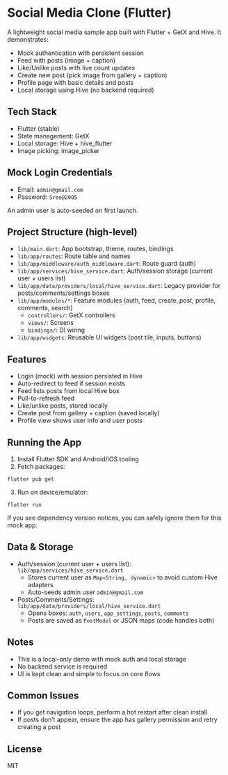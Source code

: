 # Social Media Clone (Flutter)

A lightweight social media sample app built with Flutter + GetX and Hive. It demonstrates:

- Mock authentication with persistent session
- Feed with posts (image + caption)
- Like/Unlike posts with live count updates
- Create new post (pick image from gallery + caption)
- Profile page with basic details and posts
- Local storage using Hive (no backend required)

## Tech Stack

- Flutter (stable)
- State management: GetX
- Local storage: Hive + hive_flutter
- Image picking: image_picker

## Mock Login Credentials

- Email: `admin@gmail.com`
- Password: `Sree@2005`

An admin user is auto-seeded on first launch.

## Project Structure (high-level)

- `lib/main.dart`: App bootstrap, theme, routes, bindings
- `lib/app/routes`: Route table and names
- `lib/app/middleware/auth_middleware.dart`: Route guard (auth)
- `lib/app/services/hive_service.dart`: Auth/session storage (current user + users list)
- `lib/app/data/providers/local/hive_service.dart`: Legacy provider for posts/comments/settings boxes
- `lib/app/modules/*`: Feature modules (auth, feed, create_post, profile, comments, search)
  - `controllers/`: GetX controllers
  - `views/`: Screens
  - `bindings/`: DI wiring
- `lib/app/widgets`: Reusable UI widgets (post tile, inputs, buttons)

## Features

- Login (mock) with session persisted in Hive
- Auto-redirect to feed if session exists
- Feed lists posts from local Hive box
- Pull-to-refresh feed
- Like/unlike posts, stored locally
- Create post from gallery + caption (saved locally)
- Profile view shows user info and user posts

## Running the App

1. Install Flutter SDK and Android/iOS tooling
2. Fetch packages:

```
flutter pub get
```

3. Run on device/emulator:

```
flutter run
```

If you see dependency version notices, you can safely ignore them for this mock app.

## Data & Storage

- Auth/session (current user + users list): `lib/app/services/hive_service.dart`
  - Stores current user as `Map<String, dynamic>` to avoid custom Hive adapters
  - Auto-seeds admin user `admin@gmail.com`
- Posts/Comments/Settings: `lib/app/data/providers/local/hive_service.dart`
  - Opens boxes: `auth`, `users`, `app_settings`, `posts`, `comments`
  - Posts are saved as `PostModel` or JSON maps (code handles both)

## Notes

- This is a local-only demo with mock auth and local storage
- No backend service is required
- UI is kept clean and simple to focus on core flows

## Common Issues

- If you get navigation loops, perform a hot restart after clean install
- If posts don’t appear, ensure the app has gallery permission and retry creating a post

## License

MIT
